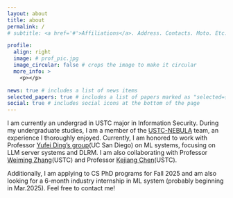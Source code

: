 ```yaml
---
layout: about
title: about
permalink: /
# subtitle: <a href='#'>Affiliations</a>. Address. Contacts. Moto. Etc.

profile:
  align: right
  image: # prof_pic.jpg
  image_circular: false # crops the image to make it circular
  more_info: >
    <p></p>

news: true # includes a list of news items
selected_papers: true # includes a list of papers marked as "selected={true}"
social: true # includes social icons at the bottom of the page
---
```


<!-- Write your biography here. Tell the world about yourself. Link to your favorite [subreddit](http://reddit.com). You can put a picture in, too. The code is already in, just name your picture `prof_pic.jpg` and put it in the `img/` folder.

Put your address / P.O. box / other info right below your picture. You can also disable any of these elements by editing `profile` property of the YAML header of your `_pages/about.md`. Edit `_bibliography/papers.bib` and Jekyll will render your [publications page](/al-folio/publications/) automatically.

Link to your social media connections, too. This theme is set up to use [Font Awesome icons](https://fontawesome.com/) and [Academicons](https://jpswalsh.github.io/academicons/), like the ones below. Add your Facebook, Twitter, LinkedIn, Google Scholar, or just disable all of them. -->

I am currently an undergrad in USTC major in Information Security. During my undergraduate studies, I am a member of the [USTC-NEBULA](https://www.nebuu.la) team, an experience I thoroughly enjoyed. Currently, I am honored to work with Professor [Yufei Ding’s group](https://picassolab.squarespace.com)(UC San Diego) on ML systems, focusing on LLM server systems and DLRM. I am also collaborating with Professor [Weiming Zhang](http://staff.ustc.edu.cn/~zhangwm/#)(USTC) and Professor [Kejiang Chen](http://home.ustc.edu.cn/~chenkj/)(USTC).

Additionally, I am applying to CS PhD programs for Fall 2025 and am also looking for a 6-month industry internship in ML system (probably beginning in Mar.2025). Feel free to contact me!